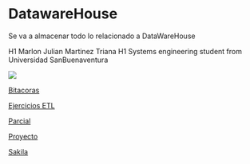 # DatawareHouse
Se va a almacenar todo lo relacionado a DataWareHouse


H1 Marlon Julian Martinez Triana
H1 Systems engineering student from Universidad SanBuenaventura

![](https://www.esan.edu.pe/apuntes-empresariales/2015/06/18/Data_Warehouse_Mart_figura_principal.jpg)



[Bitacoras](https://github.com/julianmartinez1/DatawareHouse/tree/master/Bitacoras)

[Ejercicios ETL](https://github.com/julianmartinez1/DatawareHouse/tree/master/Ejercicios%20ETL)

[Parcial](https://github.com/julianmartinez1/DatawareHouse/tree/master/Parcial)

[Proyecto](https://github.com/julianmartinez1/DatawareHouse/tree/master/Proyecto)

[Sakila](https://github.com/julianmartinez1/DatawareHouse/tree/master/Sakila)
